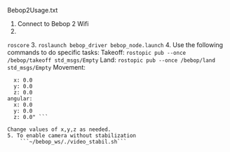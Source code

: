 Bebop2Usage.txt

1. Connect to Bebop 2 Wifi
2. 
```roscore```
3. ```roslaunch bebop_driver bebop_node.launch```
4. Use the following commands to do specific tasks:
Takeoff:
```rostopic pub --once /bebop/takeoff std_msgs/Empty```
Land:
```rostopic pub --once /bebop/land std_msgs/Empty```
Movement:
```rostopic pub --once /bebop/cmd_vel geometry_msgs/Twist "linear:
  x: 0.0
  y: 0.0
  z: 0.0
angular:
  x: 0.0
  y: 0.0
  z: 0.0" ```

Change values of x,y,z as needed.
5. To enable camera without stabilization
    ```~/bebop_ws/./video_stabil.sh```
